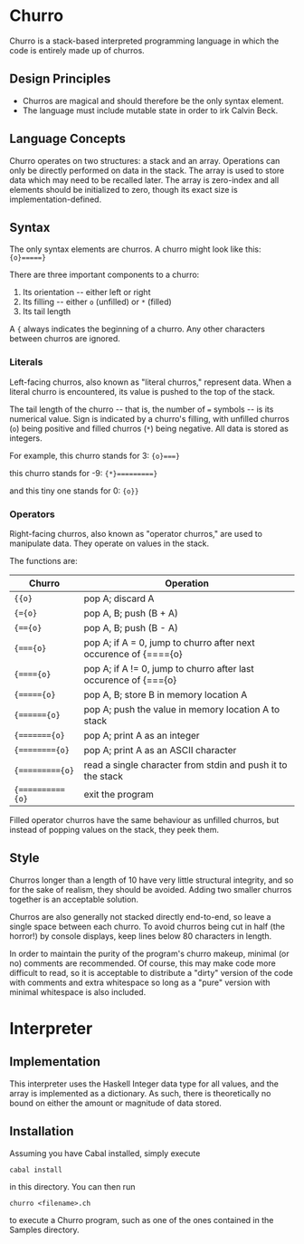 # Churro

Churro is a stack-based interpreted programming language in which the code is
entirely made up of churros.

## Design Principles
* Churros are magical and should therefore be the only syntax element.
* The language must include mutable state in order to irk Calvin Beck.

## Language Concepts
Churro operates on two structures: a stack and an array. Operations can only be
directly performed on data in the stack. The array is used to store data which
may need to be recalled later. The array is zero-index and all elements should
be initialized to zero, though its exact size is implementation-defined.

## Syntax
The only syntax elements are churros. A churro might look like this:
`{o}=====}`

There are three important components to a churro:

1. Its orientation -- either left or right
2. Its filling -- either `o` (unfilled) or `*` (filled)
3. Its tail length

A `{` always indicates the beginning of a churro. Any other characters between
churros are ignored.

### Literals
Left-facing churros, also known as "literal churros," represent data. When a
literal churro is encountered, its value is pushed to the top of the stack.

The tail length of the churro -- that is, the number of `=` symbols -- is its
numerical value. Sign is indicated by a churro's filling, with unfilled churros
(`o`) being positive and filled churros (`*`) being negative. All data is stored
as integers.

For example, this churro stands for 3:
`{o}===}`

this churro stands for -9:
`{*}=========}`

and this tiny one stands for 0:
`{o}}`

### Operators
Right-facing churros, also known as "operator churros," are used to manipulate
data. They operate on values in the stack.

The functions are:

| Churro            | Operation                                                        |
| ----------------- | ---------------------------------------------------------------- |
| `{{o}`            | pop A; discard A                                                 |
| `{={o}`           | pop A, B; push (B + A)                                           |
| `{=={o}`          | pop A, B; push (B - A)                                           |
| `{==={o}`         | pop A; if A = 0, jump to churro after next occurence of {===={o} |
| `{===={o}`        | pop A; if A != 0, jump to churro after last occurence of {==={o} |
| `{====={o}`       | pop A, B; store B in memory location A                           |
| `{======{o}`      | pop A; push the value in memory location A to stack              |
| `{======={o}`     | pop A; print A as an integer                                     |
| `{========{o}`    | pop A; print A as an ASCII character                             |
| `{========={o}`   | read a single character from stdin and push it to the stack      |
| `{=========={o}`  | exit the program                                                 |

Filled operator churros have the same behaviour as unfilled churros, but instead
of popping values on the stack, they peek them.

## Style
Churros longer than a length of 10 have very little structural integrity, and so
for the sake of realism, they should be avoided. Adding two smaller churros
together is an acceptable solution.

Churros are also generally not stacked directly end-to-end, so leave a single
space between each churro. To avoid churros being cut in half (the horror!) by
console displays, keep lines below 80 characters in length.

In order to maintain the purity of the program's churro makeup, minimal (or no)
comments are recommended. Of course, this may make code more difficult to read,
so it is acceptable to distribute a "dirty" version of the code with comments
and extra whitespace so long as a "pure" version with minimal whitespace is also
included.

# Interpreter

## Implementation
This interpreter uses the Haskell Integer data type for all values, and the
array is implemented as a dictionary. As such, there is theoretically no bound
on either the amount or magnitude of data stored.

## Installation
Assuming you have Cabal installed, simply execute

`cabal install`

in this directory. You can then run

`churro <filename>.ch`

to execute a Churro program, such as one of the ones contained in the Samples
directory.